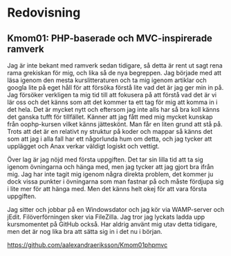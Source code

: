 Redovisning
====================================
 
Kmom01: PHP-baserade och MVC-inspirerade ramverk
------------------------------------
 
Jag är inte bekant med ramverk sedan tidigare, så detta är rent ut sagt rena rama grekiskan för mig, och lika så de nya begreppen. Jag började med att läsa igenom den mesta kurslitteraturen och ta mig igenom artiklar och googla lite på eget håll för att försöka förstå lite vad det är jag ger min in på. Jag försöker verkligen ta mig tid till att fokusera på att förstå vad det är vi lär oss och det känns som att det kommer ta ett tag för mig att komma in i det hela. Det är mycket nytt och eftersom jag inte alls har så bra koll känns det ganska tufft för tillfället. Känner att jag fått med mig mycket kunskap från oophp-kursen vilket känns jätteskönt. Man får en liten grund att stå på. Trots att det är en relativt ny struktur på koder och mappar så känns det som att jag i alla fall har ett någorlunda hum om detta, och jag tycker att upplägget och Anax verkar väldigt logiskt och vettigt. 

Över lag är jag nöjd med första uppgiften. Det tar sin lilla tid att ta sig igenom övningarna och hänga med, men jag tycker att jag gjort bra ifrån mig. Jag har inte tagit mig igenom några direkta problem, det kommer ju dock vissa punkter i övningarna som man fastnar på och måste fördjupa sig i lite mer för att hänga med. Men det känns helt okej för att vara första uppgiften.

Jag sitter och jobbar på en Windowsdator och jag kör via WAMP-server och jEdit. Filöverförningen sker via FileZilla.
Jag tror jag lyckats ladda upp kursmomentet på GitHub också. Har aldrig använt mig utav detta tidigare, men det är nog lika bra att 
sätta sig in i det nu i början.

https://github.com/aalexandraeriksson/Kmom01phpmvc


